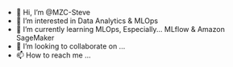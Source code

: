- 👋 Hi, I’m @MZC-Steve
- 👀 I’m interested in Data Analytics & MLOps
- 🌱 I’m currently learning MLOps, Especially... MLflow & Amazon SageMaker
- 💞️ I’m looking to collaborate on ...
- 📫 How to reach me ...

<!---
MZC-Steve/MZC-Steve is a ✨ special ✨ repository because its `README.md` (this file) appears on your GitHub profile.
You can click the Preview link to take a look at your changes.
--->
